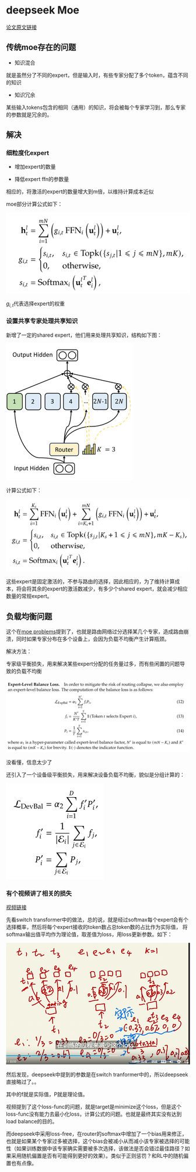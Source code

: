 
# deepseek Moe

[论文原文链接](https://arxiv.org/pdf/2401.06066)

## 传统moe存在的问题

+ 知识混合

就是虽然分了不同的expert，但是输入时，有些专家分配了多个token，蕴含不同的知识

+ 知识冗余

某些输入tokens包含的相同（通用）的知识，将会被每个专家学习到，那么专家的参数就是冗余的。

## 解决

### 细粒度化expert

+ 增加expert的数量

+ 降低expert ffn的参数量

相应的，将激活的expert的数量增大到m倍，以维持计算成本近似

moe部分计算公式如下：

![alt text](image.png)

$g_{i,t}$代表选择expert的权重

### 设置共享专家处理共享知识

新增了一定的shared expert，他们用来处理共享知识，结构如下图：

![alt text](image-1.png)

计算公式如下：

![alt text](image-2.png)

这些expert是固定激活的，不参与路由的选择，因此相应的，为了维持计算成本，将会将其余的expert的激活数减少，有多少个shared expert，就会减少相应数量的常规expert。

## 负载均衡问题

这个在[moe problems](../../algorithms/moe/readme.html#problems)提到了，也就是路由网络过分选择某几个专家，造成路由崩溃，同时如果专家分布在多个设备上，会因为负载不均衡产生计算瓶颈。

解决方法：

专家级平衡损失，用来解决某些expert分配的任务量过多，而有些闲置的问题导致的负载不均衡

![alt text](image-3.png)

没看懂，信息太少了

还引入了一个设备级平衡损失，用来解决设备负载不均衡，貌似是分组计算的：

![alt text](image-4.png)

### 有个视频讲了相关的损失

[视频链接](https://www.bilibili.com/video/BV15XFQebEBM/?spm_id_from=333.337.search-card.all.click&vd_source=e32e76663edb97323b10f324b6d846ec)

先看switch transformer中的做法，总的说，就是经过softmax每个expert会有个选择概率，然后将每个expert接收的token数占总token数的占比作为实际值，
将softmax输出值平均作为理论值，取差值为loss，用loss更新参数。如下：

![alt text](image-5.png)

然后发现，deepseek中提到的参数是在switch tranformer中的，所以deepseek直接略过了。。

其中的f就是实际值，P就是理论值。

视频提到了这个loss-func的问题，就是target是minimize这个loss，但是这个loss-func没有能力去最小化loss，计算公式的问题。也就是最终其实没有达到load balance的目的。

而deepseek中采用loss-free，在router的softmax中增加了一个bias用来修正，也就是如果某个专家过多被选择，这个bias会被减小从而减小该专家被选择的可能性（如果训练数据中该专家确实需要被多次选择，该做法是否会错过最佳路径？如果采用随机偏置是否有可能得到更好的效果）。类似于正则惩罚？和RL中的随机偏置也有点像。



